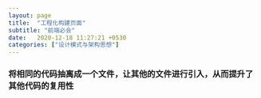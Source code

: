 ```yaml
---
layout: page
title:  "工程化构建页面"
subtitle: "前端必会"
date:   2020-12-18 11:27:21 +0530
categories: ["设计模式与架构思想"]
---
```


### 将相同的代码抽离成一个文件，让其他的文件进行引入，从而提升了其他代码的复用性
